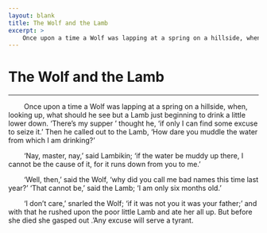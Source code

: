 ```yaml
---
layout: blank
title: The Wolf and the Lamb
excerpt: >
    Once upon a time a Wolf was lapping at a spring on a hillside, when, looking up, what should he see but a Lamb just beginning to drink a little lower down. ‘There’s my supper ’ thought he, ‘if only I can find some excuse to seize it.’
---
```

# The Wolf and the Lamb
<hr />

&nbsp;&nbsp;&nbsp;&nbsp;&nbsp;&nbsp;&nbsp;&nbsp;Once upon a time a Wolf was lapping at a spring on a hillside, when, looking up, what should he see but a Lamb just beginning to drink a little lower down. ‘There’s my supper ’ thought he, ‘if only I can find some excuse to seize it.’ Then he called out to the Lamb, ‘How dare you muddle the water from which I am drinking?’

<!--excerpt-->

&nbsp;&nbsp;&nbsp;&nbsp;&nbsp;&nbsp;&nbsp;&nbsp;‘Nay, master, nay,’ said Lambikin; ‘if the water be muddy up there, I cannot be the cause of it, for it runs down from you to me.’

&nbsp;&nbsp;&nbsp;&nbsp;&nbsp;&nbsp;&nbsp;&nbsp;‘Well, then,’ said the Wolf, ‘why did you call me bad names this time last year?’ ‘That cannot be,’ said the Lamb; ‘I am only six months old.’

&nbsp;&nbsp;&nbsp;&nbsp;&nbsp;&nbsp;&nbsp;&nbsp;‘I don’t care,’ snarled the Wolf; ‘if it was not you it was your father;’ and with that he rushed upon the poor little Lamb and ate her all up. But before she died she gasped out .’Any excuse will serve a tyrant.
